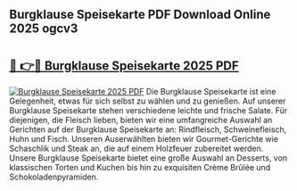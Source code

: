 ## Burgklause Speisekarte PDF Download Online 2025 ogcv3

# <h2><a href="http://gc5yum.nevu.top/?p=Burgklause+Speisekarte">🔗 👉🔴 Burgklause Speisekarte 2025 PDF</a></h2>

[![Burgklause Speisekarte 2025 PDF](https://i.imgur.com/dBaPXMq.png)](http://gc5yum.nevu.top/?p=Burgklause+Speisekarte)
Die Burgklause Speisekarte ist eine Gelegenheit, etwas für sich selbst zu wählen und zu genießen. Auf unserer Burgklause Speisekarte stehen verschiedene leichte und frische Salate. Für diejenigen, die Fleisch lieben, bieten wir eine umfangreiche Auswahl an Gerichten auf der Burgklause Speisekarte an: Rindfleisch, Schweinefleisch, Huhn und Fisch. Unseren Auserwählten bieten wir Gourmet-Gerichte wie Schaschlik und Steak an, die auf einem Holzfeuer zubereitet werden. Unsere Burgklause Speisekarte bietet eine große Auswahl an Desserts, von klassischen Torten und Kuchen bis hin zu exquisiten Crème Brûlée und Schokoladenpyramiden.
